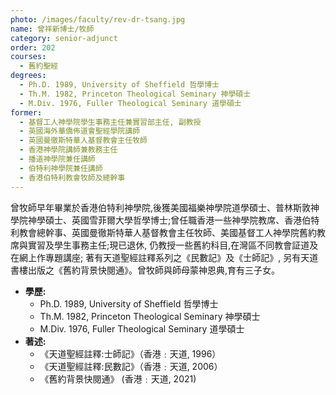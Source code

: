 ```yaml
---
photo: /images/faculty/rev-dr-tsang.jpg
name: 曾祥新博士/牧師
category: senior-adjunct
order: 202
courses:
  - 舊約聖經
degrees:
  - Ph.D. 1989, University of Sheffield 哲學博士
  - Th.M. 1982, Princeton Theological Seminary 神學碩士
  - M.Div. 1976, Fuller Theological Seminary 道學碩士
former:
  - 基督工人神學院學生事務主任兼實習部主任, 副教授
  - 英國海外華僑佈道會聖經學院講師
  - 英國曼徹斯特華人基督教會主任牧師
  - 香港神學院講師兼教務主任
  - 播道神學院兼任講師
  - 伯特利神學院兼任講師
  - 香港伯特利教會牧師及總幹事
---
```


曾牧師早年畢業於香港伯特利神學院,後獲美國福樂神學院道學碩士、普林斯敦神學院神學碩士、英國雪菲爾大學哲學博士;曾任職香港一些神學院教席、香港伯特利教會總幹事、英國曼徹斯特華人基督教會主任牧師、美國基督工人神學院舊約教席與實習及學生事務主任;現已退休, 仍教授一些舊約科目,在灣區不同教會証道及在網上作專題講座; 著有天道聖經註釋系列之《民數記》及《士師記》, 另有天道書樓出版之《舊約背景快閱通》。曾牧師與師母蒙神恩典,育有三子女。

- **學歷:**
  - Ph.D. 1989, University of Sheffield 哲學博士
  - Th.M. 1982, Princeton Theological Seminary 神學碩士
  - M.Div. 1976, Fuller Theological Seminary 道學碩士
- **著述:**
  - 《天道聖經註釋:士師記》（香港﹕天道, 1996）
  - 《天道聖經註釋:民數記》（香港﹕天道, 2006）
  - 《舊約背景快閱通》 (香港﹕天道, 2021)
